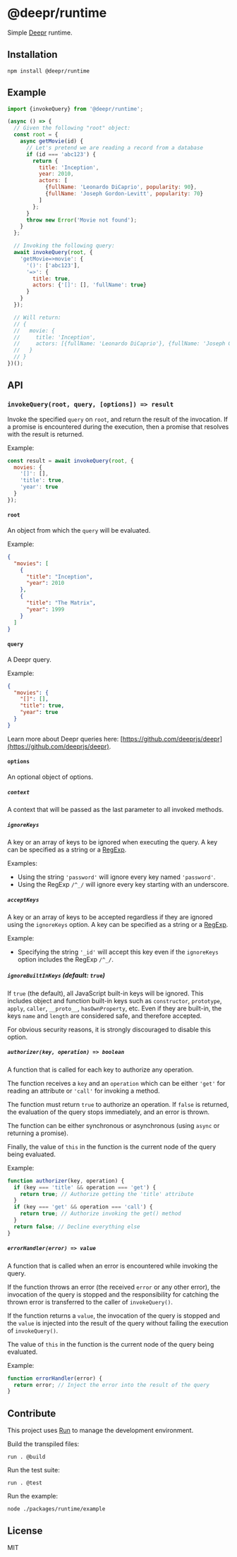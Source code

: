 # @deepr/runtime

Simple [Deepr](https://github.com/deeprjs/deepr) runtime.

## Installation

```
npm install @deepr/runtime
```

## Example

```js
import {invokeQuery} from '@deepr/runtime';

(async () => {
  // Given the following "root" object:
  const root = {
    async getMovie(id) {
      // Let's pretend we are reading a record from a database
      if (id === 'abc123') {
        return {
          title: 'Inception',
          year: 2010,
          actors: [
            {fullName: 'Leonardo DiCaprio', popularity: 90},
            {fullName: 'Joseph Gordon-Levitt', popularity: 70}
          ]
        };
      }
      throw new Error('Movie not found');
    }
  };

  // Invoking the following query:
  await invokeQuery(root, {
    'getMovie=>movie': {
      '()': ['abc123'],
      '=>': {
        title: true,
        actors: {'[]': [], 'fullName': true}
      }
    }
  });

  // Will return:
  // {
  //   movie: {
  //     title: 'Inception',
  //     actors: [{fullName: 'Leonardo DiCaprio'}, {fullName: 'Joseph Gordon-Levitt'}]
  //   }
  // }
})();
```

## API

### `invokeQuery(root, query, [options]) => result`

Invoke the specified `query` on `root`, and return the result of the invocation. If a promise is encountered during the execution, then a promise that resolves with the result is returned.

Example:

```js
const result = await invokeQuery(root, {
  movies: {
    '[]': [],
    'title': true,
    'year': true
  }
});
```

#### `root`

An object from which the `query` will be evaluated.

Example:

```json
{
  "movies": [
    {
      "title": "Inception",
      "year": 2010
    },
    {
      "title": "The Matrix",
      "year": 1999
    }
  ]
}
```

#### `query`

A Deepr query.

Example:

```json
{
  "movies": {
    "[]": [],
    "title": true,
    "year": true
  }
}
```

Learn more about Deepr queries here: [https://github.com/deeprjs/deepr](https://github.com/deeprjs/deepr).

#### `options`

An optional object of options.

##### `context`

A context that will be passed as the last parameter to all invoked methods.

##### `ignoreKeys`

A key or an array of keys to be ignored when executing the query. A key can be specified as a string or a [RegExp](https://developer.mozilla.org/en-US/docs/Web/JavaScript/Guide/Regular_Expressions).

Examples:

- Using the string `'password'` will ignore every key named `'password'`.
- Using the RegExp `/^_/` will ignore every key starting with an underscore.

##### `acceptKeys`

A key or an array of keys to be accepted regardless if they are ignored using the `ignoreKeys` option. A key can be specified as a string or a [RegExp](https://developer.mozilla.org/en-US/docs/Web/JavaScript/Guide/Regular_Expressions).

Example:

- Specifying the string `'_id'` will accept this key even if the `ignoreKeys` option includes the RegExp `/^_/`.

##### `ignoreBuiltInKeys` _(default: `true`)_

If `true` (the default), all JavaScript built-in keys will be ignored. This includes object and function built-in keys such as `constructor`, `prototype`, `apply`, `caller`, `__proto__`, `hasOwnProperty`, etc. Even if they are built-in, the keys `name` and `length` are considered safe, and therefore accepted.

For obvious security reasons, it is strongly discouraged to disable this option.

##### `authorizer(key, operation) => boolean`

A function that is called for each key to authorize any operation.

The function receives a `key` and an `operation` which can be either `'get'` for reading an attribute or `'call'` for invoking a method.

The function must return `true` to authorize an operation. If `false` is returned, the evaluation of the query stops immediately, and an error is thrown.

The function can be either synchronous or asynchronous (using `async` or returning a promise).

Finally, the value of `this` in the function is the current node of the query being evaluated.

Example:

```js
function authorizer(key, operation) {
  if (key === 'title' && operation === 'get') {
    return true; // Authorize getting the 'title' attribute
  }
  if (key === 'get' && operation === 'call') {
    return true; // Authorize invoking the get() method
  }
  return false; // Decline everything else
}
```

##### `errorHandler(error) => value`

A function that is called when an error is encountered while invoking the query.

If the function throws an error (the received `error` or any other error), the invocation of the query is stopped and the responsibility for catching the thrown error is transferred to the caller of `invokeQuery()`.

If the function returns a `value`, the invocation of the query is stopped and the `value` is injected into the result of the query without failing the execution of `invokeQuery()`.

The value of `this` in the function is the current node of the query being evaluated.

Example:

```js
function errorHandler(error) {
  return error; // Inject the error into the result of the query
}
```

## Contribute

This project uses [Run](https://run.tools) to manage the development environment.

Build the transpiled files:

```
run . @build
```

Run the test suite:

```
run . @test
```

Run the example:

```
node ./packages/runtime/example
```

## License

MIT
